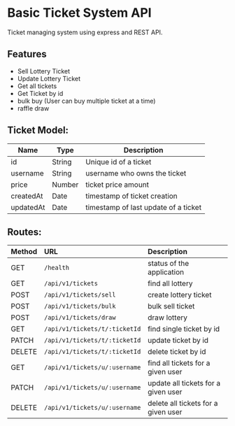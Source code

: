 # Basic Ticket System API

Ticket managing system using express and REST API.

## Features

- Sell Lottery Ticket
- Update Lottery Ticket
- Get all tickets
- Get Ticket by id
- bulk buy (User can buy multiple ticket at a time)
- raffle draw

## Ticket Model:

| Name      | Type   | Description                          |
| --------- | ------ | ------------------------------------ |
| id        | String | Unique id of a ticket                |
| username  | String | username who owns the ticket         |
| price     | Number | ticket price amount                  |
| createdAt | Date   | timestamp of ticket creation         |
| updatedAt | Date   | timestamp of last update of a ticket |

## Routes:

| Method | URL                           | Description                         |
| :----- | :---------------------------- | :---------------------------------- |
| GET    | `/health`                     | status of the application           |
| GET    | `/api/v1/tickets`             | find all lottery                    |
| POST   | `/api/v1/tickets/sell`        | create lottery ticket               |
| POST   | `/api/v1/tickets/bulk`        | bulk sell ticket                    |
| POST   | `/api/v1/tickets/draw`        | draw lottery                        |
| GET    | `/api/v1/tickets/t/:ticketId` | find single ticket by id            |
| PATCH  | `/api/v1/tickets/t/:ticketId` | update ticket by id                 |
| DELETE | `/api/v1/tickets/t/:ticketId` | delete ticket by id                 |
| GET    | `/api/v1/tickets/u/:username` | find all tickets for a given user   |
| PATCH  | `/api/v1/tickets/u/:username` | update all tickets for a given user |
| DELETE | `/api/v1/tickets/u/:username` | delete all tickets for a given user |
